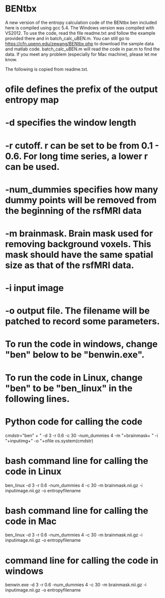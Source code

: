 # BENtbx
A new version of the entropy calculation code of the BENtbx
ben included here is compiled using gcc 5.4.  The Windows version was compiled with VS2012. To use the code, read the file readme.txt and follow the example provided there and in batch_calc_uBEN.m. You can still go to https://cfn.upenn.edu/zewang/BENtbx.php to download the sample data and matlab code. batch_calc_uBEN.m will read the code in par.m to find the data.
If you meet any problem (especially for Mac machine), please let me know.

The following is copied from readme.txt.

# ofile defines the prefix of the output entropy map
# -d specifies the window length
# -r cutoff. r can be set to be from 0.1 - 0.6. For long time series, a lower r can be used.
# -num_dummies specifies how many dummy points will be removed from the beginning of the rsfMRI data
# -m brainmask. Brain mask used for removing background voxels. This mask should have the same spatial size as that of the rsfMRI data.
# -i input image
# -o output file. The filename will be patched to record some parameters.
# To run the code in windows, change "ben" below to be "benwin.exe".
# To run the code in Linux, change "ben" to be "ben_linux" in the following lines.
# 
# Python code for calling the code
cmdstr="ben" + " -d 3 -r 0.6 -c 30 -num_dummies 4 -m "+brainmask+ " -i  "+inputimg+" -o "+ofile
os.system(cmdstr)

# bash command line for calling the code in Linux
ben_linux -d 3 -r 0.6 -num_dummies 4 -c 30 -m brainmask.nii.gz -i inputimage.nii.gz -o entropyfilename
# bash command line for calling the code in Mac
ben_linux -d 3 -r 0.6 -num_dummies 4 -c 30 -m brainmask.nii.gz -i inputimage.nii.gz -o entropyfilename
# command line for calling the code in windows
benwin.exe -d 3 -r 0.6 -num_dummies 4 -c 30 -m brainmask.nii.gz -i inputimage.nii.gz -o entropyfilename
